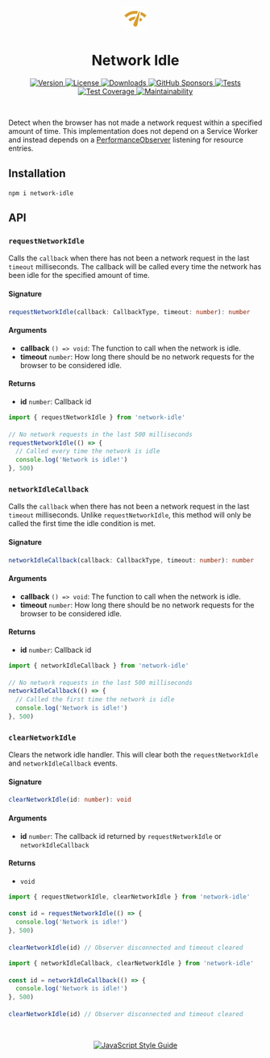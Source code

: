<p align="center">
  <img src="./logo.svg" />
</p>

<h1 align="center">Network Idle</h1>

<p align="center">
  <a href="https://www.npmjs.com/package/network-idle">
    <img src="https://img.shields.io/npm/v/network-idle.svg?label=version&color=D69E2E" alt="Version">
  </a>
  <a href="https://github.com/supremetechnopriest/network-idle/blob/master/LICENSE">
    <img src="https://img.shields.io/npm/l/network-idle?color=D69E2E" alt="License">
  </a>
  <a href="https://www.npmjs.com/package/network-idle">
    <img src="https://img.shields.io/npm/dt/network-idle.svg?color=D69E2E" alt="Downloads">
  </a>
  <a href="https://github.com/sponsors/supremetechnopriest?logo=github">
    <img src="https://img.shields.io/github/sponsors/supremetechnopriest?color=D69E2E" alt="GitHub Sponsors">
  </a>
  <a href="https://codeclimate.com/github/SupremeTechnopriest/network-idle/test_coverage">
    <img src="https://img.shields.io/github/workflow/status/SupremeTechnopriest/network-idle/tests?label=tests&color=D69E2E" alt="Tests">
  </a>
  <a href="https://codeclimate.com/github/SupremeTechnopriest/network-idle/test_coverage">
    <img src="https://img.shields.io/codeclimate/coverage/SupremeTechnopriest/network-idle?color=D69E2E"alt="Test Coverage">
  </a>
  <a href="https://codeclimate.com/github/SupremeTechnopriest/network-idle/maintainability">
    <img src="https://img.shields.io/codeclimate/maintainability/SupremeTechnopriest/network-idle?color=D69E2E" alt="Maintainability">
  </a>
</p>

</br>

Detect when the browser has not made a network request within a specified amount of time.  This implementation does not depend on a Service Worker and instead depends on a [PerformanceObserver](https://developer.mozilla.org/en-US/docs/Web/API/PerformanceObserver) listening for resource entries. 

## Installation

```
npm i network-idle
```

## API

### `requestNetworkIdle`
Calls the `callback` when there has not been a network request in the last `timeout` milliseconds. The callback will be called every time the network has been idle for the specified amount of time.

#### Signature
```ts
requestNetworkIdle(callback: CallbackType, timeout: number): number
```

#### Arguments
- **callback** `() => void`: The function to call when the network is idle.
- **timeout** `number`: How long there should be no network requests for the browser to be considered idle.

#### Returns
- **id** `number`: Callback id

```js
import { requestNetworkIdle } from 'network-idle'

// No network requests in the last 500 milliseconds
requestNetworkIdle(() => {
  // Called every time the network is idle
  console.log('Network is idle!')
}, 500)
```

### `networkIdleCallback`
Calls the `callback` when there has not been a network request in the last `timeout` milliseconds.  Unlike `requestNetworkIdle`, this method will only be called the first time the idle condition is met.

#### Signature
```ts
networkIdleCallback(callback: CallbackType, timeout: number): number
```

#### Arguments
- **callback** `() => void`: The function to call when the network is idle.
- **timeout** `number`: How long there should be no network requests for the browser to be considered idle.

#### Returns
- **id** `number`: Callback id

```js
import { networkIdleCallback } from 'network-idle'

// No network requests in the last 500 milliseconds
networkIdleCallback(() => {
  // Called the first time the network is idle
  console.log('Network is idle!')
}, 500)
```

### `clearNetworkIdle`
Clears the network idle handler. This will clear both the `requestNetworkIdle` and `networkIdleCallback` events. 

#### Signature
```ts
clearNetworkIdle(id: number): void
```

#### Arguments
- **id** `number`: The callback id returned by `requestNetworkIdle` or `networkIdleCallback`

#### Returns
- `void`

```js
import { requestNetworkIdle, clearNetworkIdle } from 'network-idle'

const id = requestNetworkIdle(() => {
  console.log('Network is idle!')
}, 500)

clearNetworkIdle(id) // Observer disconnected and timeout cleared
```

```js
import { networkIdleCallback, clearNetworkIdle } from 'network-idle'

const id = networkIdleCallback(() => {
  console.log('Network is idle!')
}, 500)

clearNetworkIdle(id) // Observer disconnected and timeout cleared
```

</br>

<p align="center">
  <a href="https://github.com/standard/standard">
    <img src="https://cdn.rawgit.com/standard/standard/master/badge.svg" alt="JavaScript Style Guide" />
  </a>
</p>